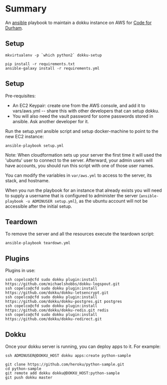 Summary
=======

An [ansible](http://ansible.com) playbook to maintain a dokku instance on AWS for
[Code for Durham](http://codefordurham.com).

Setup
-----

```
mkvirtualenv -p `which python2` dokku-setup

pip install -r requirements.txt
ansible-galaxy install -r requirements.yml
```

Setup
-----

Pre-requisites:

 * An EC2 Keypair: create one from the AWS console, and add it to vars/aws.yml
   -- share this with other developers that can setup dokku.
 * You will also need the vault password for some passwords stored in ansible.
   Ask another developer for it.

Run the setup.yml ansible script and setup docker-machine to point to the new
EC2 instance:

```
ansible-playbook setup.yml
```

Note: When cloudformation sets up your server the first time it will used the
'ubuntu' user to connect to the server. Afterward, your admin users will have
accounts, you should run this script with one of those user names.

You can modify the variables in `var/aws.yml` to access to the server, its
stack, and hostname.

When you run the playbook for an instance that already exists you will need to
supply a username that is configured to administer the server (`ansible-playbook
-u ADMINUSER setup.yml`), as the ubuntu account will not be accessible after the
initial setup.

Teardown
--------

To remove the server and all the resources execute the teardown script:

```
ansible-playbook teardown.yml
```

Plugins
-------

Plugins in use:

```
ssh copelco@cfd sudo dokku plugin:install https://github.com/michaelshobbs/dokku-logspout.git
ssh copelco@cfd sudo dokku plugin:install https://github.com/dokku/dokku-letsencrypt.git
ssh copelco@cfd sudo dokku plugin:install https://github.com/dokku/dokku-postgres.git postgres
ssh copelco@cfd sudo dokku plugin:install https://github.com/dokku/dokku-redis.git redis
ssh copelco@cfd sudo dokku plugin:install https://github.com/dokku/dokku-redirect.git
```

Dokku
-----

Once your dokku server is running, you can deploy apps to it. For example:

```
ssh ADMINUSER@DOKKU_HOST dokku apps:create python-sample

git clone https://github.com/heroku/python-sample.git
cd python-sample
git remote add dokku dokku@DOKKU_HOST:python-sample
git push dokku master
```
